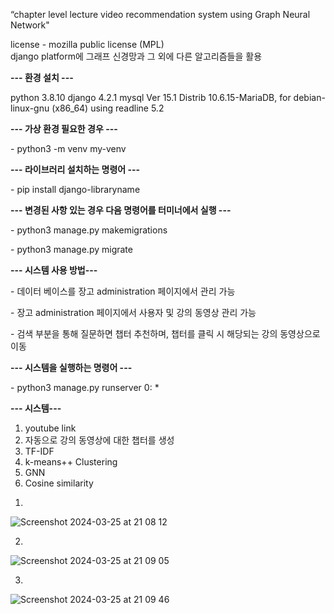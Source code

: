 “chapter level lecture video recommendation system using Graph Neural Network"

license - mozilla public license (MPL)<br>
django platform에 그래프 신경망과 그 외에 다른 알고리즘들을 활용

<p><b>--- 환경 설치 ---</b></p>
python 3.8.10
django 4.2.1
mysql  Ver 15.1 Distrib 10.6.15-MariaDB, for debian-linux-gnu (x86_64) using readline 5.2

<p><b>--- 가상 환경 필요한 경우 ---</b></p>
<p>- python3 -m venv my-venv</p>

<p><b>--- 라이브러리 설치하는 명령어 ---</b></p>
<p>- pip install django-libraryname</p>

<p><b>--- 변경된 사항 있는 경우 다음 명령어를 터미너에서 실행 ---</b></p>

<p>- python3 manage.py makemigrations</p>
<p>- python3 manage.py migrate</p>

<p><b>--- 시스템 사용 방법---</b></p>

<p> - 데이터 베이스를 장고 administration 페이지에서 관리 가능</p>
<p> - 장고 administration 페이지에서 사용자 및 강의 동영상 관리 가능</p>
<p> - 검색 부분을 통해 질문하면 챕터 추천하며, 챕터를 클릭 시 해당되는 강의 동영상으로 이동</p>


<p><b>--- 시스템을 실행하는 명령어 ---</b></p>

<p>- python3 manage.py runserver 0: *</p>

<p><b>--- 시스템---</b></p>

1. youtube link
2. 자동으로 강의 동영상에 대한 챕터를 생성
3. TF-IDF
4. k-means++ Clustering
5. GNN
6. Cosine similarity

1)   

![Screenshot 2024-03-25 at 21 08 12](https://github.com/chimeddor/recommendation-system-videos-chapter/assets/53028417/e8ae8793-ad38-478b-b068-17414e526d0d)

2)

![Screenshot 2024-03-25 at 21 09 05](https://github.com/chimeddor/recommendation-system-videos-chapter/assets/53028417/0c090f1d-aec8-4257-8d98-78ec79fabbaa)

3)

![Screenshot 2024-03-25 at 21 09 46](https://github.com/chimeddor/recommendation-system-videos-chapter/assets/53028417/cbaf189f-8572-4a3a-9d5f-3cc437c20f73)
